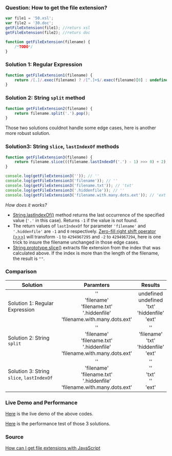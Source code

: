 
### Question: How to get the file extension?

```javascript
var file1 = '50.xsl';
var file2 = '30.doc';
getFileExtension(file1); //returs xsl
getFileExtension(file2); //returs doc

function getFileExtension(filename) {
    /*TODO*/
}
```

### Solution 1: Regular Expression

```js
function getFileExtension1(filename) {
    return /[.]/.exec(filename) ? /[^.]+$/.exec(filename)[0] : undefined;
}
```

### Solution 2: String `split` method

```js
function getFileExtension2(filename) {
    return filename.split('.').pop();
}
```

Those two solutions couldnot handle some edge cases, here is another more robust solution.

### Solution3: String `slice`, `lastIndexOf` methods

```js
function getFileExtension3(filename) {
    return filename.slice(((filename.lastIndexOf('.') - 1) >>> 0) + 2);
}

console.log(getFileExtension3('')); // ''
console.log(getFileExtension3('filename')); // ''
console.log(getFileExtension3('filename.txt')); // 'txt'
console.log(getFileExtension3('.hiddenfile')); // ''
console.log(getFileExtension3('filename.with.many.dots.ext')); // 'ext'
```

_How does it works?_

-   [String.lastIndexOf()](https://developer.mozilla.org/en-US/docs/Web/JavaScript/Reference/Global_Objects/String/lastIndexOf) method returns the last occurrence of the specified value (`'.'` in this case). Returns `-1` if the value is not found.
-   The return values of `lastIndexOf` for parameter `'filename'` and `'.hiddenfile'` are `-1` and `0` respectively. [Zero-fill right shift operator (>>>)](https://developer.mozilla.org/en-US/docs/Web/JavaScript/Reference/Operators/Bitwise_Operators#%3E%3E%3E_%28Zero-fill_right_shift%29) will transform `-1` to `4294967295` and `-2` to `4294967294`, here is one trick to insure the filename unchanged in those edge cases.
-   [String.prototype.slice()](https://developer.mozilla.org/en-US/docs/Web/JavaScript/Reference/Global_Objects/String/slice) extracts file extension from the index that was calculated above. If the index is more than the length of the filename, the result is `""`.

### Comparison

| Solution                                  |                                          Paramters                                          |                                Results                                |
| ----------------------------------------- | :-----------------------------------------------------------------------------------------: | :-------------------------------------------------------------------: |
| Solution 1: Regular Expression            | ''<br> 'filename' <br> 'filename.txt' <br> '.hiddenfile' <br> 'filename.with.many.dots.ext' | undefined <br> undefined <br> 'txt' <br> 'hiddenfile' <br> 'ext' <br> |
| Solution 2: String `split`                | ''<br> 'filename' <br> 'filename.txt' <br> '.hiddenfile' <br> 'filename.with.many.dots.ext' |    '' <br> 'filename' <br> 'txt' <br> 'hiddenfile' <br> 'ext' <br>    |
| Solution 3: String `slice`, `lastIndexOf` | ''<br> 'filename' <br> 'filename.txt' <br> '.hiddenfile' <br> 'filename.with.many.dots.ext' |             '' <br> '' <br> 'txt' <br> '' <br> 'ext' <br>             |

### Live Demo and Performance

[Here](https://jsbin.com/tipofu/edit?js,console) is the live demo of the above codes.

[Here](http://jsperf.com/extract-file-extension) is the performance test of those 3 solutions.

### Source

[How can I get file extensions with JavaScript](http://stackoverflow.com/questions/190852/how-can-i-get-file-extensions-with-javascript)
